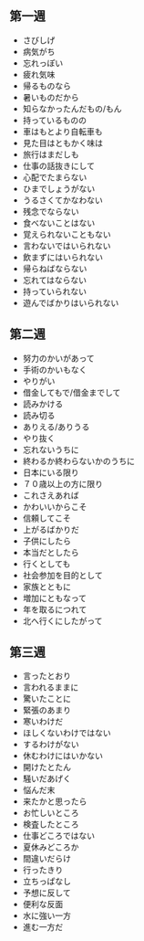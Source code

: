 ## 第一週
- さびしげ
- 病気がち
- 忘れっぽい
- 疲れ気味
- 帰るものなら
- 暑いものだから
- 知らなかったんだもの/もん
- 持っているものの
- 車はもとより自転車も
- 見た目はともかく味は
- 旅行はまだしも
- 仕事の話抜きにして
- 心配でたまらない
- ひまでしょうがない
- うるさくてかなわない
- 残念でならない
- 食べないことはない
- 覚えられないこともない
- 言わないではいられない
- 飲まずにはいられない
- 帰らねばならない
- 忘れてはならない
- 持っていられない
- 遊んでばかりはいられない
## 第二週
- 努力のかいがあって
- 手術のかいもなく
- やりがい
- 借金してもで/借金までして
- 読みかける
- 読み切る
- ありえる/ありうる
- やり抜く
- 忘れないうちに
- 終わるか終わらないかのうちに
- 日本にいる限り
- ７０歳以上の方に限り
- これさえあれば
- かわいいからこそ
- 信頼してこそ
- 上がるばかりだ
- 子供にしたら
- 本当だとしたら
- 行くとしても
- 社会参加を目的として
- 家族とともに
- 増加にともなって
- 年を取るにつれて
- 北へ行くにしたがって
## 第三週
- 言ったとおり
- 言われるままに
- 驚いたことに
- 緊張のあまり
- 寒いわけだ
- ほしくないわけではない
- するわけがない
- 休むわけにはいかない
- 開けたとたん
- 騒いだあげく
- 悩んだ末
- 来たかと思ったら
- お忙しいところ
- 検査したところ
- 仕事どころではない
- 夏休みどころか
- 間違いだらけ
- 行ったきり
- 立ちっぱなし
- 予想に反して
- 便利な反面
- 水に強い一方
- 進む一方だ